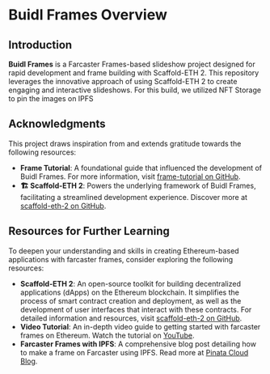 # Buidl Frames Overview

## Introduction

**Buidl Frames** is a Farcaster Frames-based slideshow project designed for rapid development and frame building with Scaffold-ETH 2. This repository leverages the innovative approach of using Scaffold-ETH 2 to create engaging and interactive slideshows. For this build, we utilized NFT Storage to pin the images on IPFS

## Acknowledgments

This project draws inspiration from and extends gratitude towards the following resources:

- **Frame Tutorial**: A foundational guide that influenced the development of Buidl Frames. For more information, visit [frame-tutorial on GitHub](https://github.com/PinataCloud/frame-tutorial).
- **🏗 Scaffold-ETH 2**: Powers the underlying framework of Buidl Frames, facilitating a streamlined development experience. Discover more at [scaffold-eth-2 on GitHub](https://github.com/scaffold-eth/scaffold-eth-2).

## Resources for Further Learning

To deepen your understanding and skills in creating Ethereum-based applications with farcaster frames, consider exploring the following resources:

- **Scaffold-ETH 2**: An open-source toolkit for building decentralized applications (dApps) on the Ethereum blockchain. It simplifies the process of smart contract creation and deployment, as well as the development of user interfaces that interact with these contracts. For detailed information and resources, visit [scaffold-eth-2 on GitHub](https://github.com/scaffold-eth/scaffold-eth-2).
- **Video Tutorial**: An in-depth video guide to getting started with farcaster frames on Ethereum. Watch the tutorial on [YouTube](https://www.youtube.com/watch?v=wUt5NjXHSO4).
- **Farcaster Frames with IPFS**: A comprehensive blog post detailing how to make a frame on Farcaster using IPFS. Read more at [Pinata Cloud Blog](https://www.pinata.cloud/blog/how-to-make-a-frame-on-farcaster-using-ipfs).
